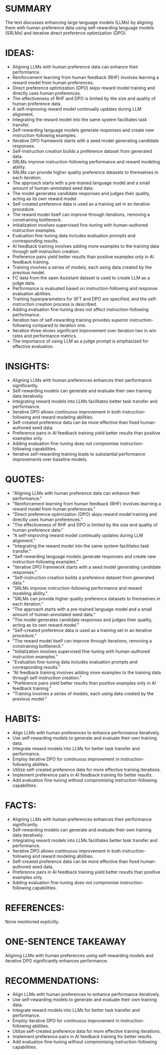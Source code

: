 # SUMMARY
The text discusses enhancing large language models (LLMs) by aligning them with human preference data using self-rewarding language models (SRLMs) and iterative direct preference optimization (DPO).

# IDEAS:
- Aligning LLMs with human preference data can enhance their performance.
- Reinforcement learning from human feedback (RHF) involves learning a reward model from human preferences.
- Direct preference optimization (DPO) skips reward model training and directly uses human preferences.
- The effectiveness of RHF and DPO is limited by the size and quality of human preference data.
- A self-improving reward model continually updates during LLM alignment.
- Integrating the reward model into the same system facilitates task transfer.
- Self-rewarding language models generate responses and create new instruction-following examples.
- Iterative DPO framework starts with a seed model generating candidate responses.
- Self-instruction creation builds a preference dataset from generated data.
- SRLMs improve instruction-following performance and reward modeling ability.
- SRLMs can provide higher quality preference datasets to themselves in each iteration.
- The approach starts with a pre-trained language model and a small amount of human-annotated seed data.
- The model generates candidate responses and judges their quality, acting as its own reward model.
- Self-created preference data is used as a training set in an iterative procedure.
- The reward model itself can improve through iterations, removing a constraining bottleneck.
- Initialization involves supervised fine-tuning with human-authored instruction examples.
- Evaluation fine-tuning data includes evaluation prompts and corresponding results.
- AI feedback training involves adding more examples to the training data through self-instruction creation.
- Preference pairs yield better results than positive examples only in AI feedback training.
- Training involves a series of models, each using data created by the previous model.
- FC data from the open Assistant dataset is used to create LLM as a judge data.
- Performance is evaluated based on instruction-following and response evaluation abilities.
- Training hyperparameters for SFT and DPO are specified, and the self-instruction creation process is described.
- Adding evaluation fine-tuning does not affect instruction-following performance.
- Iteration two of self-rewarding training provides superior instruction-following compared to iteration one.
- Iteration three shows significant improvement over iteration two in win rates and performance metrics.
- The importance of using LLM as a judge prompt is emphasized for effective evaluation.

# INSIGHTS:
- Aligning LLMs with human preferences enhances their performance significantly.
- Self-rewarding models can generate and evaluate their own training data iteratively.
- Integrating reward models into LLMs facilitates better task transfer and performance.
- Iterative DPO allows continuous improvement in both instruction-following and reward modeling abilities.
- Self-created preference data can be more effective than fixed human-authored seed data.
- Preference pairs in AI feedback training yield better results than positive examples only.
- Adding evaluation fine-tuning does not compromise instruction-following capabilities.
- Iterative self-rewarding training leads to substantial performance improvements over baseline models.

# QUOTES:
- "Aligning LLMs with human preference data can enhance their performance."
- "Reinforcement learning from human feedback (RHF) involves learning a reward model from human preferences."
- "Direct preference optimization (DPO) skips reward model training and directly uses human preferences."
- "The effectiveness of RHF and DPO is limited by the size and quality of human preference data."
- "A self-improving reward model continually updates during LLM alignment."
- "Integrating the reward model into the same system facilitates task transfer."
- "Self-rewarding language models generate responses and create new instruction-following examples."
- "Iterative DPO framework starts with a seed model generating candidate responses."
- "Self-instruction creation builds a preference dataset from generated data."
- "SRLMs improve instruction-following performance and reward modeling ability."
- "SRLMs can provide higher quality preference datasets to themselves in each iteration."
- "The approach starts with a pre-trained language model and a small amount of human-annotated seed data."
- "The model generates candidate responses and judges their quality, acting as its own reward model."
- "Self-created preference data is used as a training set in an iterative procedure."
- "The reward model itself can improve through iterations, removing a constraining bottleneck."
- "Initialization involves supervised fine-tuning with human-authored instruction examples."
- "Evaluation fine-tuning data includes evaluation prompts and corresponding results."
- "AI feedback training involves adding more examples to the training data through self-instruction creation."
- "Preference pairs yield better results than positive examples only in AI feedback training."
- "Training involves a series of models, each using data created by the previous model."

# HABITS:
- Align LLMs with human preferences to enhance performance iteratively.
- Use self-rewarding models to generate and evaluate their own training data.
- Integrate reward models into LLMs for better task transfer and performance.
- Employ iterative DPO for continuous improvement in instruction-following abilities.
- Utilize self-created preference data for more effective training iterations.
- Implement preference pairs in AI feedback training for better results.
- Add evaluation fine-tuning without compromising instruction-following capabilities.

# FACTS:
- Aligning LLMs with human preferences enhances their performance significantly.
- Self-rewarding models can generate and evaluate their own training data iteratively.
- Integrating reward models into LLMs facilitates better task transfer and performance.
- Iterative DPO allows continuous improvement in both instruction-following and reward modeling abilities.
- Self-created preference data can be more effective than fixed human-authored seed data.
- Preference pairs in AI feedback training yield better results than positive examples only.
- Adding evaluation fine-tuning does not compromise instruction-following capabilities.

# REFERENCES:
None mentioned explicitly.

# ONE-SENTENCE TAKEAWAY
Aligning LLMs with human preferences using self-rewarding models and iterative DPO significantly enhances performance.

# RECOMMENDATIONS:
- Align LLMs with human preferences to enhance performance iteratively.
- Use self-rewarding models to generate and evaluate their own training data.
- Integrate reward models into LLMs for better task transfer and performance.
- Employ iterative DPO for continuous improvement in instruction-following abilities.
- Utilize self-created preference data for more effective training iterations.
- Implement preference pairs in AI feedback training for better results.
- Add evaluation fine-tuning without compromising instruction-following capabilities.